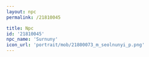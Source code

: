 ```yaml
---
layout: npc
permalink: /21810045

title: Npc
id: '21810045'
npc_name: 'Surnuny'
icon_url: 'portrait/mob/21800073_m_seolnunyi_p.png'
---
```


